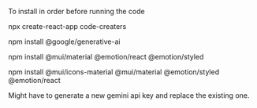 To install in order before running the code

npx create-react-app code-creaters

npm install @google/generative-ai

npm install @mui/material @emotion/react @emotion/styled

npm install @mui/icons-material @mui/material @emotion/styled @emotion/react


Might have to generate a new gemini api key and replace the existing one.
